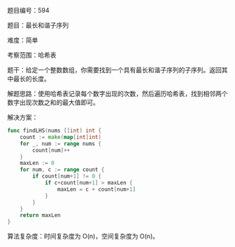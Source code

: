 题目编号：594

题目：最长和谐子序列

难度：简单

考察范围：哈希表

题干：给定一个整数数组，你需要找到一个具有最长和谐子序列的子序列。返回其中最长的长度。

解题思路：使用哈希表记录每个数字出现的次数，然后遍历哈希表，找到相邻两个数字出现次数之和的最大值即可。

解决方案：

```go
func findLHS(nums []int) int {
    count := make(map[int]int)
    for _, num := range nums {
        count[num]++
    }
    maxLen := 0
    for num, c := range count {
        if count[num+1] != 0 {
            if c+count[num+1] > maxLen {
                maxLen = c + count[num+1]
            }
        }
    }
    return maxLen
}
```

算法复杂度：时间复杂度为 O(n)，空间复杂度为 O(n)。